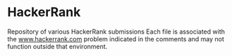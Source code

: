 # HackerRank
Repository of various HackerRank submissions
Each file is associated with the www.hackerrank.com problem indicated in the comments and may not function outside that environment.
